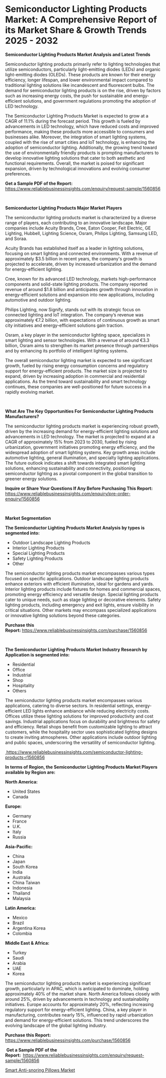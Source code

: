 <p><h1>Semiconductor Lighting Products Market: A Comprehensive Report of its Market Share & Growth Trends 2025 - 2032</h1></p><p><strong>Semiconductor Lighting Products Market Analysis and Latest Trends</strong></p>
<p><p>Semiconductor lighting products primarily refer to lighting technologies that utilize semiconductors, particularly light-emitting diodes (LEDs) and organic light-emitting diodes (OLEDs). These products are known for their energy efficiency, longer lifespan, and lower environmental impact compared to traditional lighting solutions like incandescent and fluorescent bulbs. The demand for semiconductor lighting products is on the rise, driven by factors such as increasing energy costs, the push for sustainable and energy-efficient solutions, and government regulations promoting the adoption of LED technology.</p><p>The Semiconductor Lighting Products Market is expected to grow at a CAGR of 11.1% during the forecast period. This growth is fueled by advancements in LED technology, which have reduced costs and improved performance, making these products more accessible to consumers and businesses alike. Moreover, the integration of smart lighting systems, coupled with the rise of smart cities and IoT technology, is enhancing the adoption of semiconductor lighting. Additionally, the growing trend toward the use of environmentally friendly products is prompting manufacturers to develop innovative lighting solutions that cater to both aesthetic and functional requirements. Overall, the market is poised for significant expansion, driven by technological innovations and evolving consumer preferences.</p></p>
<p><strong>Get a Sample PDF of the Report:&nbsp;</strong> <a href="https://www.reliablebusinessinsights.com/enquiry/request-sample/1560856?utm_campaign=2244&utm_medium=2&utm_source=Github&utm_content=ia&utm_term=09022025&utm_id=semiconductor-lighting-products">https://www.reliablebusinessinsights.com/enquiry/request-sample/1560856</a></p>
<p>&nbsp;</p>
<p><strong>Semiconductor Lighting Products Major Market Players</strong></p>
<p><p>The semiconductor lighting products market is characterized by a diverse range of players, each contributing to an innovative landscape. Major companies include Acuity Brands, Cree, Eaton Cooper, Feit Electric, GE Lighting, Hubbell, Lighting Science, Osram, Philips Lighting, Samsung LED, and Soraa.</p><p>Acuity Brands has established itself as a leader in lighting solutions, focusing on smart lighting and connected environments. With a revenue of approximately $3.5 billion in recent years, the company's growth is projected to accelerate, driven by increased urbanization and the demand for energy-efficient lighting.</p><p>Cree, known for its advanced LED technology, markets high-performance components and solid-state lighting products. The company reported revenue of around $1.8 billion and anticipates growth through innovation in energy-efficient solutions and expansion into new applications, including automotive and outdoor lighting.</p><p>Philips Lighting, now Signify, stands out with its strategic focus on connected lighting and IoT integration. The company’s revenue was approximately €7.2 billion, with expectations of continuous growth as smart city initiatives and energy-efficient solutions gain traction.</p><p>Osram, a key player in the semiconductor lighting space, specializes in smart lighting and sensor technologies. With a revenue of around €3.3 billion, Osram aims to strengthen its market presence through partnerships and by enhancing its portfolio of intelligent lighting systems.</p><p>The overall semiconductor lighting market is expected to see significant growth, fueled by rising energy consumption concerns and regulatory support for energy-efficient products. The market size is projected to expand, driven by increasing adoption in commercial and residential applications. As the trend toward sustainability and smart technology continues, these companies are well-positioned for future success in a rapidly evolving market.</p></p>
<p>&nbsp;</p>
<p><strong>What Are The Key Opportunities For Semiconductor Lighting Products Manufacturers?</strong></p>
<p><p>The semiconductor lighting products market is experiencing robust growth, driven by the increasing demand for energy-efficient lighting solutions and advancements in LED technology. The market is projected to expand at a CAGR of approximately 15% from 2023 to 2030, fueled by rising urbanization, government initiatives promoting energy efficiency, and the widespread adoption of smart lighting systems. Key growth areas include automotive lighting, general illumination, and specialty lighting applications. The future outlook indicates a shift towards integrated smart lighting solutions, enhancing sustainability and connectivity, positioning semiconductor lighting as a pivotal component in the global transition to greener energy solutions.</p></p>
<p><strong>Inquire or Share Your Questions If Any Before Purchasing This Report:</strong> <a href="https://www.reliablebusinessinsights.com/enquiry/pre-order-enquiry/1560856?utm_campaign=2244&utm_medium=2&utm_source=Github&utm_content=ia&utm_term=09022025&utm_id=semiconductor-lighting-products">https://www.reliablebusinessinsights.com/enquiry/pre-order-enquiry/1560856</a></p>
<p>&nbsp;</p>
<p><strong>Market Segmentation</strong></p>
<p><strong>The Semiconductor Lighting Products Market Analysis by types is segmented into:</strong></p>
<p><ul><li>Outdoor Landscape Lighting Products</li><li>Interior Lighting Products</li><li>Special Lighting Products</li><li>Safety Lighting Products</li><li>Other</li></ul></p>
<p><p>The semiconductor lighting products market encompasses various types focused on specific applications. Outdoor landscape lighting products enhance exteriors with efficient illumination, ideal for gardens and yards. Interior lighting products include fixtures for homes and commercial spaces, promoting energy efficiency and versatile design. Special lighting products cater to unique needs, such as stage lighting or decorative elements. Safety lighting products, including emergency and exit lights, ensure visibility in critical situations. Other markets may encompass specialized applications or innovative lighting solutions beyond these categories.</p></p>
<p><strong>Purchase this Report:&nbsp;</strong><a href="https://www.reliablebusinessinsights.com/purchase/1560856?utm_campaign=2244&utm_medium=2&utm_source=Github&utm_content=ia&utm_term=09022025&utm_id=semiconductor-lighting-products">https://www.reliablebusinessinsights.com/purchase/1560856</a></p>
<p>&nbsp;</p>
<p><strong>The Semiconductor Lighting Products Market Industry Research by Application is segmented into:</strong></p>
<p><ul><li>Residential</li><li>Office</li><li>Industrial</li><li>Shop</li><li>Hospitality</li><li>Others</li></ul></p>
<p><p>The semiconductor lighting products market encompasses various applications, catering to diverse sectors. In residential settings, energy-efficient LED lights enhance ambiance while reducing electricity costs. Offices utilize these lighting solutions for improved productivity and cost savings. Industrial applications focus on durability and brightness for safety and efficiency. Retail shops benefit from customizable lighting to attract customers, while the hospitality sector uses sophisticated lighting designs to create inviting atmospheres. Other applications include outdoor lighting and public spaces, underscoring the versatility of semiconductor lighting.</p></p>
<p><a href="https://www.reliablebusinessinsights.com/semiconductor-lighting-products-r1560856?utm_campaign=2244&utm_medium=2&utm_source=Github&utm_content=ia&utm_term=09022025&utm_id=semiconductor-lighting-products">&nbsp;https://www.reliablebusinessinsights.com/semiconductor-lighting-products-r1560856</a></p>
<p><strong>In terms of Region, the Semiconductor Lighting Products Market Players available by Region are:</strong></p>
<p>
    <p> <strong> North America: </strong>
        <ul>
            <li>United States</li>
            <li>Canada</li>
        </ul>
        </p> 
    <p> <strong> Europe: </strong>
        <ul>
            <li>Germany</li>
            <li>France</li>
            <li>U.K.</li>
            <li>Italy</li>
            <li>Russia</li>
        </ul>
        </p> 
    <p> <strong> Asia-Pacific: </strong>
        <ul>
            <li>China</li>
            <li>Japan</li>
            <li>South Korea</li>
            <li>India</li>
            <li>Australia</li>
            <li>China Taiwan</li>
            <li>Indonesia</li>
            <li>Thailand</li>
            <li>Malaysia</li>
        </ul>
        </p> 
    <p> <strong> Latin America: </strong>
        <ul>
            <li>Mexico</li>
            <li>Brazil</li>
            <li>Argentina Korea</li>
            <li>Colombia</li>
        </ul>
        </p> 
    <p> <strong> Middle East & Africa: </strong>
        <ul>
            <li>Turkey</li>
            <li>Saudi</li>
            <li>Arabia</li>
            <li>UAE</li>
            <li>Korea</li>
        </ul>
    </p>
    </p>
<p><p>The semiconductor lighting products market is experiencing significant growth, particularly in APAC, which is anticipated to dominate, holding approximately 40% of the market share. North America follows closely with around 25%, driven by advancements in technology and sustainability initiatives. Europe accounts for approximately 20%, reflecting increasing regulatory support for energy-efficient lighting. China, a key player in manufacturing, contributes nearly 15%, influenced by rapid urbanization and demand for energy-efficient solutions. This trend underscores the evolving landscape of the global lighting industry.</p></p>
<p><strong>Purchase this Report: </strong><a href="https://www.reliablebusinessinsights.com/purchase/1560856?utm_campaign=2244&utm_medium=2&utm_source=Github&utm_content=ia&utm_term=09022025&utm_id=semiconductor-lighting-products">https://www.reliablebusinessinsights.com/purchase/1560856</a></p>
<p>&nbsp;<strong>Get a Sample PDF of the Report:&nbsp;&nbsp;</strong><a href="https://www.reliablebusinessinsights.com/enquiry/request-sample/1560856?utm_campaign=2244&utm_medium=2&utm_source=Github&utm_content=ia&utm_term=09022025&utm_id=semiconductor-lighting-products">https://www.reliablebusinessinsights.com/enquiry/request-sample/1560856</a></p>
<p><strong></strong></p>
<p><p><a href="https://github.com/steidmindy199393/Market-Research-Report-List-1/blob/main/smart-anti-snoring-pillows-market.md?utm_campaign=2244&utm_medium=2&utm_source=Github&utm_content=ia&utm_term=09022025&utm_id=semiconductor-lighting-products">Smart Anti-snoring Pillows Market</a></p></p>